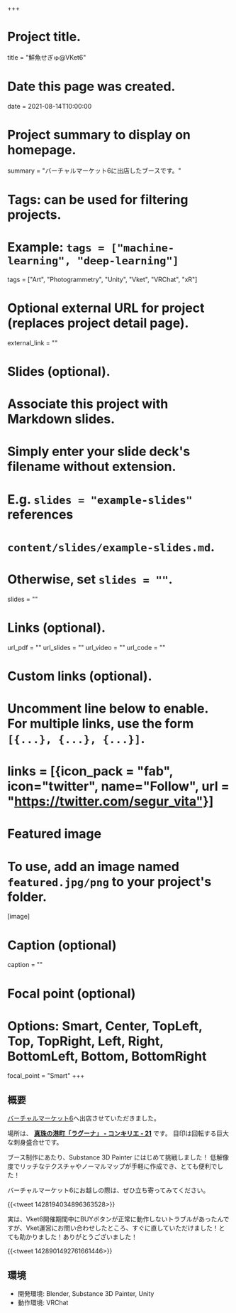 +++
# Project title.
title = "鮮魚せぎゅ@VKet6"

# Date this page was created.
date = 2021-08-14T10:00:00

# Project summary to display on homepage.
summary = "バーチャルマーケット6に出店したブースです。"

# Tags: can be used for filtering projects.
# Example: `tags = ["machine-learning", "deep-learning"]`
tags = ["Art", "Photogrammetry", "Unity", "Vket", "VRChat", "xR"]

# Optional external URL for project (replaces project detail page).
external_link = ""

# Slides (optional).
#   Associate this project with Markdown slides.
#   Simply enter your slide deck's filename without extension.
#   E.g. `slides = "example-slides"` references 
#   `content/slides/example-slides.md`.
#   Otherwise, set `slides = ""`.
slides = ""

# Links (optional).
url_pdf = ""
url_slides = ""
url_video = ""
url_code = ""

# Custom links (optional).
#   Uncomment line below to enable. For multiple links, use the form `[{...}, {...}, {...}]`.
# links = [{icon_pack = "fab", icon="twitter", name="Follow", url = "https://twitter.com/segur_vita"}]

# Featured image
# To use, add an image named `featured.jpg/png` to your project's folder. 
[image]
  # Caption (optional)
  caption = ""

  # Focal point (optional)
  # Options: Smart, Center, TopLeft, Top, TopRight, Left, Right, BottomLeft, Bottom, BottomRight
  focal_point = "Smart"
+++



## 概要

[バーチャルマーケット6](https://vket6.v-market.work/circle/73)へ出店させていただきました。

場所は、 [**真珠の港町「ラグーナ」 - コンキリエ - 21**](https://vket6.v-market.work/catalog/2/2?w=2&t=circle) です。
目印は回転する巨大な刺身盛合せです。

ブース制作にあたり、Substance 3D Painter にはじめて挑戦しました！
低解像度でリッチなテクスチャやノーマルマップが手軽に作成でき、とても便利でした！

バーチャルマーケット6にお越しの際は、ぜひ立ち寄ってみてください。

{{<tweet 1428194034896363528>}}

実は、Vket6開催期間中にBUYボタンが正常に動作しないトラブルがあったんですが、Vket運営にお問い合わせしたところ、すぐに直していただけました！とても助かりました！ありがとうございました！

{{<tweet 1428901492761661446>}}

## 環境

- 開発環境: Blender, Substance 3D Painter, Unity
- 動作環境: VRChat


